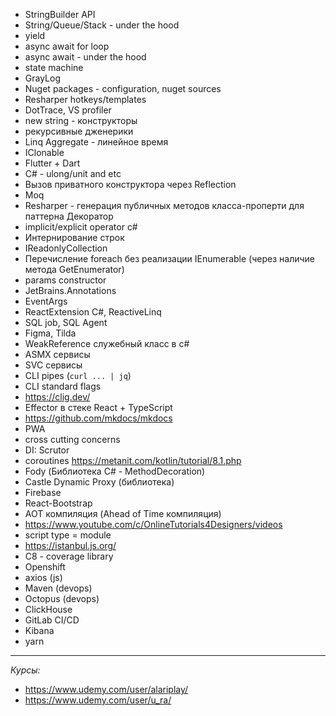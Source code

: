 - StringBuilder API
- String/Queue/Stack - under the hood
- yield
- async await for loop
- async await - under the hood
- state machine
- GrayLog
- Nuget packages - configuration, nuget sources
- Resharper hotkeys/templates
- DotTrace, VS profiler
- new string - конструкторы
- рекурсивные дженерики
- Linq Aggregate - линейное время
- IClonable
- Flutter + Dart
- C# - ulong/unit and etc
- Вызов приватного конструктора через Reflection
- Moq
- Resharper - генерация публичных методов класса-проперти для паттерна Декоратор
- implicit/explicit operator c#
- Интернирование строк
- IReadonlyCollection
- Перечисление foreach без реализации IEnumerable (через наличие метода GetEnumerator)
- params constructor
- JetBrains.Annotations
- EventArgs
- ReactExtension C#, ReactiveLinq
- SQL job, SQL Agent
- Figma, Tilda
- WeakReference служебный класс в c#
- ASMX сервисы
- SVC сервисы
- CLI pipes (`curl ... | jq`)
- CLI standard flags
- https://clig.dev/
- Effector в стеке React + TypeScript
- https://github.com/mkdocs/mkdocs
- PWA
- cross cutting concerns
- DI: Scrutor
- coroutines https://metanit.com/kotlin/tutorial/8.1.php
- Fody (Библиотека C# - MethodDecoration)
- Castle Dynamic Proxy (библиотека)
- Firebase
- React-Bootstrap
- AOT компиляция (Ahead of Time компиляция)
- https://www.youtube.com/c/OnlineTutorials4Designers/videos
- script type = module
- https://istanbul.js.org/
- C8 - coverage library
- Openshift
- axios (js)
- Maven (devops)
- Octopus (devops)
- ClickHouse
- GitLab CI/CD
- Kibana
- yarn
---------------------------------------------------
*Курсы:*

- https://www.udemy.com/user/alariplay/
- https://www.udemy.com/user/u_ra/
